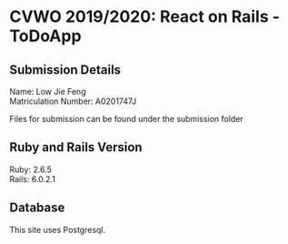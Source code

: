 # CVWO 2019/2020: React on Rails - ToDoApp

## Submission Details

Name: Low Jie Feng\
Matriculation Number: A0201747J

<p>Files for submission can be found under the submission folder

## Ruby and Rails Version

Ruby: 2.6.5\
Rails: 6.0.2.1

## Database

This site uses Postgresql.
